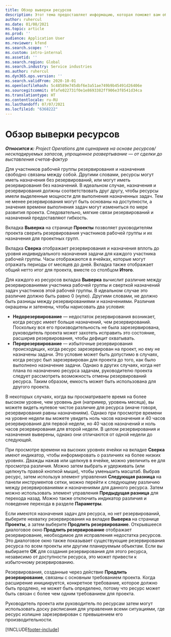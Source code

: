 ```yaml
---
title: Обзор выверки ресурсов
description: Этот тема предоставляет информацию, которая поможет вам обеспечить согласованность резервирования ресурсов и назначений для проектов.
author: ruhercul
ms.date: 01/08/2021
ms.topic: article
ms.prod: ''
audience: Application User
ms.reviewer: kfend
ms.search.scope: ''
ms.custom: intro-internal
ms.assetid: ''
ms.search.region: Global
ms.search.industry: Service industries
ms.author: ruhercul
ms.dyn365.ops.version: ''
ms.search.validFrom: 2020-10-01
ms.openlocfilehash: 5c48589e745dbf6e3a51ae749b9b45491d26406e
ms.sourcegitcommit: 0fafe022731f0e1e8693382ff906e3f8541d34ca
ms.translationtype: HT
ms.contentlocale: ru-RU
ms.lasthandoff: 07/07/2021
ms.locfileid: "6368222"
---
```

# <a name="resource-reconciliation-overview"></a>Обзор выверки ресурсов

_**Относится к:** Project Operations для сценариев на основе ресурсов/нескладируемых запасов, упрощенное развертывание — от сделки до выставления счетов-фактур_

Для участников рабочей группы резервирования и назначения свободно связаны между собой. Другими словами, ресурсы могут иметь назначения без резервирований, или могут иметь резервирования без назначений. В идеальном случае, назначения и резервирования должны соответствовать друг другу, чтобы ресурсы имели выделенные мощности для выполнения назначенных задач. Тем не менее резервирования могут быть основаны на доступности, а значения времени выполнения задач могут измениться по мере развития проекта. Следовательно, мягкие связи резервирований и назначений предоставляют гибкость.

Вкладка **Выверка** на странице **Проекты** позволяет руководителям проекта сверить резервирования участников рабочей группы и их назначения для проектных групп.

Вкладка **Сверка** отображает резервирования и назначения вплоть до уровня индивидуального назначения задачи для каждого участника рабочей группы. Часы отображаются в ячейках, которые могут отражать периоды от месяцев до дней. Вкладка также отображает общий нетто итог для проекта, вместе со столбцом **Итого**.

Для каждого из ресурсов вкладка **Выверка** вычислит различие между резервированиями участника рабочей группы и сверткой назначений задач участников этой рабочей группы. В идеальном случае это различие должно быть равно 0 (нулю). Другими словами, не должно быть разницы между резервированиями и назначениями. Различия окрашены и затенены, чтобы нарисовать два условия:

- **Недорезервирование** — недостаток резервирования возникает, когда ресурс имеет больше назначений, чем резервирований. Поскольку вся его производительность не была зарезервирована, руководитель проекта может захотеть исправить это состояние, расширив резервирования, чтобы дефицит охватывать.
- **Перерезервирование** — избыточные резервирования происходящих, когда ресурс зарезервирован на проект, но ему не назначены задачи. Это условие может быть допустимо в случаях, когда ресурс был зарезервирован для проекта до того, как было выполнено назначение задачи. Однако в других случаях, когда нет плана по назначению ресурса задачам, руководителю проекта следует рассмотреть возможность отмены резервирований ресурса. Таким образом, емкость может быть использована для другого проекта.

В некоторых случаях, когда вы просматриваете время на более высоком уровне, чем уровень дня (например, уровень месяца), вы можете видеть нулевое чистое различие для ресурса (иначе говоря, резервирования равны назначениям). Однако при просмотре времени на уровне недели вы можете увидеть ноль часов назначения и 40 часов резервирования для первой недели, но 40 часов назначений и ноль часов резервирования для второй недели. В целом резервирования и назначения выверены, однако они отличаются от одной недели до следующей.

При просмотре времени на высоких уровнях ячейки на вкладке **Сверка** имеют индикатор, чтобы информировать о различиях на более низких уровнях. Дважды нажав или щелкнув в ячейке, можно увеличить ее для просмотра различия. Можно затем выбрать и удерживать (или щелкнуть правой кнопкой мыши), чтобы уменьшить масштаб. Выбрав ресурс, затем используя элемент управления **Следующая разница** на панели инструментов сетки, можно перейти к следующему различию между резервированиями и назначениями для данного ресурса. Затем можно использовать элемент управления **Предыдущая разница** для перехода назад. Можно также отключить индикатор различия и поведение перехода в разделе **Параметры**.

Если имеются назначения задач для ресурса, но нет резервирований, выберите нехватку резервирования на вкладке **Выверка** на странице **Проекты**, а затем выберите **Продлить резервирование**. Открывшееся диалоговое окно **Продлить резервирование** отображает резервирование, необходимое для исправления недостатка ресурсов. Это диалоговое окно также показывает существующие резервирования ресурса по всем проекты или другим планируемым объектам. Если вы выбираете **ОК** для создания резервирования для этого ресурса, независимо от доступности ресурса, это может привести к избыточному резервированию.

Резервирования, созданные через действие **Продлить резервирование**, связаны с основным требованием проекта. Когда расширение инициируется, конкретное требование, которое должно быть продлено, не может быть определено, потому что ресурс может быть связан с более чем одним требованием для проекта.

Руководитель проекта или руководитель по ресурсам затем могут использовать доску расписания для управления всеми ситуациями, где ресурс излишне зарезервирован с превышением его производительности.


[!INCLUDE[footer-include](../includes/footer-banner.md)]